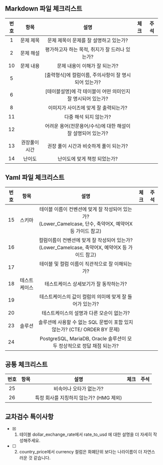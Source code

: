 ## Markdown 파일 체크리스트
| 번호 |     항목     |                              설명                              | 체크 | 주석 |
|:----:|:------------:|:-------------------------------------------------------------:|:----:|:-----:|
|   1  |   문제 제목  | 문제 제목이 문제를 잘 설명하고 있는가?                         |      |      |
|   2  |   문제 해설  | 평가하고자 하는 목적, 취지가 잘 드러나 있는가?                 |      |      |
|  10  |   문제 내용  | 문제 내용이 이해가 잘 되는가?                                  |      |      |
|   5  |              | [출력형식]에 컬럼이름, 주의사항이 잘 명시되어 있는가?            |     |      |
|   6  |              | [테이블설명]에 각 테이블이 어떤 의미인지 잘 명시되어 있는가?     |      |      |
|   8  |              | 이미지가 사이즈에 맞게 잘 출력되는가?                           |      |      |
|  11  |              | 다중 해석 되지 않는가?                                         |      |      |
|  12  |              | 어려운 용어(전문용어/수식)에 대한 해설이 잘 설명되어 있는가?    |      |      |
|  13  | 권장풀이시간 | 권장 풀이 시간과 비슷하게 풀이   되는가?                         |      |      |
|  14  |    난이도    | 난이도에 맞게 책정 되었는가?                                    |      |      |

## Yaml 파일 체크리스트
| 번호 |              항목             |                                                       설명                                                      | 체크 | 주석 |
|:----:|:-----------------------------:|:---------------------------------------------------------------------------------------------------------------:|:----:|:-----:|
|  15  |             스키마            | 테이블 이름이 컨벤션에 맞게   잘 작성되어 있는가?      <br>(Lower_Camelcase, 단수, 축약어X, 예약어X 등 가이드 참고) |      |      |
|  16  |                               | 컬럼이름이   컨벤션에 맞게 잘 작성되어 있는가?     <br> (Lower_Camelcase, 축약어X, 예약어X 등 가이드 참고)        |      |      |
|  17  |                               | 테이블 및 컬럼 이름이 직관적으로 잘 이해되는가?                                                                 |      |      |
|  18  |      테스트케이스              | 테스트케이스 상세보기가 잘 동작하는가?                                                                          |      |      |
|  19  |                               | 테스트케이스의 값이 컬럼의 의미에 맞게 잘 들어가 있는가?                                                         |      |      |
|  20  |                               | 테스트케이스의 설명과 다른 모순이 없는가?                                                                     |      |      |
|  23  |             솔루션            | 솔루션에 사용할 수 없는 SQL 문법이 포함 있지 않는가? (CTE/ ORDER BY 문제)                                       |      |      |
|  24  |                               | PostgreSQL, MariaDB,   Oracle 솔루션이 모두 정상적으로 정답 채점 되는가?                                        |      |      |

## 공통 체크리스트
| 번호 | 항목 |                            설명                            | 체크 | 주석 |
|:----:|:----:|:----------------------------------------------------------:|:----:|:----:|
|  25  |  　  | 비속어나 오타가 없는가?                                    |      |      |
|  26  |      | 특정 회사를 지칭하지 않는가? (HMG 제외)                     |      |      |


## 교차검수 특이사항
- [x] 1. 테이블 dollar_exchange_rate에서 rate_to_usd 에 대한 설명을 더 자세히 작성해주세요.

- [ ] 2. country_price에서 currency 컬럼은 화폐단위 보다는 나라이름이 더 자연스러운 것 같습니다.
